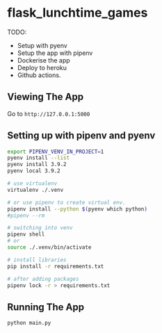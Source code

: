 # flask_lunchtime_games

TODO:

* Setup with pyenv
* Setup the app with pipenv
* Dockerise the app
* Deploy to heroku
* Github actions.

## Viewing The App

Go to `http://127.0.0.1:5000`


## Setting up with pipenv and pyenv

```sh
export PIPENV_VENV_IN_PROJECT=1
pyenv install --list
pyenv install 3.9.2
pyenv local 3.9.2

# use virtualenv
virtualenv ./.venv

# or use pipenv to create virtual env.  
pipenv install --python $(pyenv which python)        
#pipenv --rm
```

```sh
# switching into venv 
pipenv shell
# or
source ./.venv/bin/activate

# install libraries
pip install -r requirements.txt

# after adding packages
pipenv lock -r > requirements.txt  
```

## Running The App

```bash
python main.py
```

